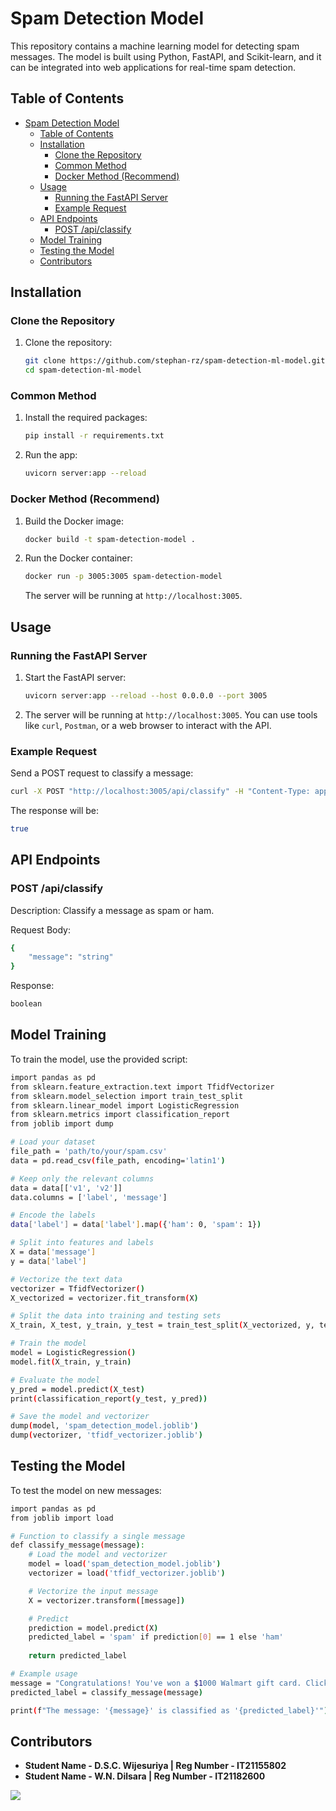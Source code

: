 # Spam Detection Model

This repository contains a machine learning model for detecting spam messages. The model is built using Python, FastAPI, and Scikit-learn, and it can be integrated into web applications for real-time spam detection.

## Table of Contents

- [Spam Detection Model](#spam-detection-model)
  - [Table of Contents](#table-of-contents)
  - [Installation](#installation)
    - [Clone the Repository](#clone-the-repository)
    - [Common Method](#common-method)
    - [Docker Method (Recommend)](#docker-method-recommend)
  - [Usage](#usage)
    - [Running the FastAPI Server](#running-the-fastapi-server)
    - [Example Request](#example-request)
  - [API Endpoints](#api-endpoints)
    - [POST /api/classify](#post-apiclassify)
  - [Model Training](#model-training)
  - [Testing the Model](#testing-the-model)
  - [Contributors](#contributors)

## Installation
### Clone the Repository

1. Clone the repository:
    ```bash
    git clone https://github.com/stephan-rz/spam-detection-ml-model.git
    cd spam-detection-ml-model
    ```
### Common Method


1. Install the required packages:
    ```bash
    pip install -r requirements.txt
    ```
2. Run the app:
    ```bash
    uvicorn server:app --reload
    ```

### Docker Method (Recommend)
1. Build the Docker image:
    ```bash
    docker build -t spam-detection-model .
    ```

2. Run the Docker container:
    ```bash
    docker run -p 3005:3005 spam-detection-model
    ```
    The server will be running at `http://localhost:3005`.

## Usage

### Running the FastAPI Server

1. Start the FastAPI server:
    ```bash
    uvicorn server:app --reload --host 0.0.0.0 --port 3005
    ```

2. The server will be running at `http://localhost:3005`. You can use tools like `curl`, `Postman`, or a web browser to interact with the API.

### Example Request

Send a POST request to classify a message:
```bash
curl -X POST "http://localhost:3005/api/classify" -H "Content-Type: application/json" -d '{"message": "WINNER!! As a valued network customer you have been selected to receivea £900 prize reward!,"}'
```
The response will be:

```bash
true
```

## API Endpoints

### POST /api/classify

Description: Classify a message as spam or ham.

Request Body:
```bash
{
    "message": "string"
}
```

Response:
```bash
boolean
```

## Model Training


To train the model, use the provided script:

```bash
import pandas as pd
from sklearn.feature_extraction.text import TfidfVectorizer
from sklearn.model_selection import train_test_split
from sklearn.linear_model import LogisticRegression
from sklearn.metrics import classification_report
from joblib import dump

# Load your dataset
file_path = 'path/to/your/spam.csv'
data = pd.read_csv(file_path, encoding='latin1')

# Keep only the relevant columns
data = data[['v1', 'v2']]
data.columns = ['label', 'message']

# Encode the labels
data['label'] = data['label'].map({'ham': 0, 'spam': 1})

# Split into features and labels
X = data['message']
y = data['label']

# Vectorize the text data
vectorizer = TfidfVectorizer()
X_vectorized = vectorizer.fit_transform(X)

# Split the data into training and testing sets
X_train, X_test, y_train, y_test = train_test_split(X_vectorized, y, test_size=0.2, random_state=42)

# Train the model
model = LogisticRegression()
model.fit(X_train, y_train)

# Evaluate the model
y_pred = model.predict(X_test)
print(classification_report(y_test, y_pred))

# Save the model and vectorizer
dump(model, 'spam_detection_model.joblib')
dump(vectorizer, 'tfidf_vectorizer.joblib')

```

## Testing the Model

To test the model on new messages:

```bash
import pandas as pd
from joblib import load

# Function to classify a single message
def classify_message(message):
    # Load the model and vectorizer
    model = load('spam_detection_model.joblib')
    vectorizer = load('tfidf_vectorizer.joblib')

    # Vectorize the input message
    X = vectorizer.transform([message])

    # Predict
    prediction = model.predict(X)
    predicted_label = 'spam' if prediction[0] == 1 else 'ham'
    
    return predicted_label

# Example usage
message = "Congratulations! You've won a $1000 Walmart gift card. Click here to claim now."
predicted_label = classify_message(message)

print(f"The message: '{message}' is classified as '{predicted_label}'")

```

## Contributors

- **Student Name - D.S.C. Wijesuriya | Reg Number -  IT21155802**
- **Student Name - W.N. Dilsara | Reg Number -  IT21182600**

<a href="https://github.com/stephan-rz/Secure-messaging-app/graphs/contributors">
  <img src="https://contrib.rocks/image?repo=stephan-rz/Secure-messaging-app" />
</a>


